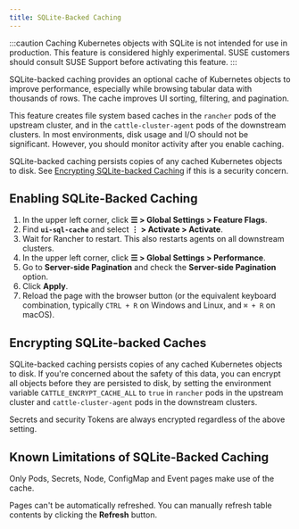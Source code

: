 ```yaml
---
title: SQLite-Backed Caching
---
```


<head>
  <link rel="canonical" href="https://ranchermanager.docs.rancher.com/how-to-guides/advanced-user-guides/enable-experimental-features/sqlite-caching"/>
</head>

:::caution
Caching Kubernetes objects with SQLite is not intended for use in production. This feature is considered highly experimental. SUSE customers should consult SUSE Support before activating this feature.
:::


SQLite-backed caching provides an optional cache of Kubernetes objects to improve performance, especially while browsing tabular data with thousands of rows. The cache improves UI sorting, filtering, and pagination. 

This feature creates file system based caches in the `rancher` pods of the upstream cluster, and in the `cattle-cluster-agent` pods of the downstream clusters. In most environments, disk usage and I/O should not be significant. However, you should monitor activity after you enable caching.

SQLite-backed caching persists copies of any cached Kubernetes objects to disk. See [Encrypting SQLite-backed Caching](#encrypting-sqlite-backed-caches) if this is a security concern.

## Enabling SQLite-Backed Caching

1. In the upper left corner, click **☰ > Global Settings > Feature Flags**.
1. Find **`ui-sql-cache`** and select **⋮ > Activate > Activate**.
1. Wait for Rancher to restart. This also restarts agents on all downstream clusters.
1. In the upper left corner, click **☰ > Global Settings > Performance**.
1. Go to **Server-side Pagination** and check the **Server-side Pagination** option.
1. Click **Apply**.
1. Reload the page with the browser button (or the equivalent keyboard combination, typically `CTRL + R` on Windows and Linux, and `⌘ + R` on macOS).


## Encrypting SQLite-backed Caches

SQLite-backed caching persists copies of any cached Kubernetes objects to disk. If you're concerned about the safety of this data, you can encrypt all objects  before they are persisted to disk, by setting the environment variable `CATTLE_ENCRYPT_CACHE_ALL` to `true` in `rancher` pods in the upstream cluster and `cattle-cluster-agent` pods in the downstream clusters.

Secrets and security Tokens are always encrypted regardless of the above setting.

## Known Limitations of SQLite-Backed Caching

Only Pods, Secrets, Node, ConfigMap and Event pages make use of the cache.

Pages can't be automatically refreshed. You can manually refresh table contents by clicking the **Refresh** button.
